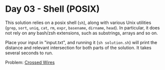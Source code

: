 # Day 03 - Shell (POSIX)

This solution relies on a posix shell (`sh`), along with various Unix utilities
(`grep`, `sort`, `uniq`, `cat`, `rm`, `expr`, `basename`, `dirname`, `head`).
In particular, it does not rely on any bash/zsh extensions, such as substrings,
arrays and so on.

Place your input in "input.txt", and running it (`sh solution.sh`) will print
the distance and relevant intersection for both parts of the solution. It takes
several seconds to run.


Problem: [Crossed Wires](https://adventofcode.com/2019/day/3)
